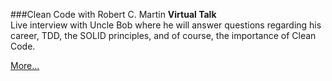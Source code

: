 ###Clean Code with Robert C. Martin
**Virtual Talk**<br>
Live interview with Uncle Bob where he will answer
questions regarding his career, TDD, the SOLID principles,
and of course, the importance of Clean Code.

[More...](https://www.youtube.com/watch?v=DaRpFF-di4w)